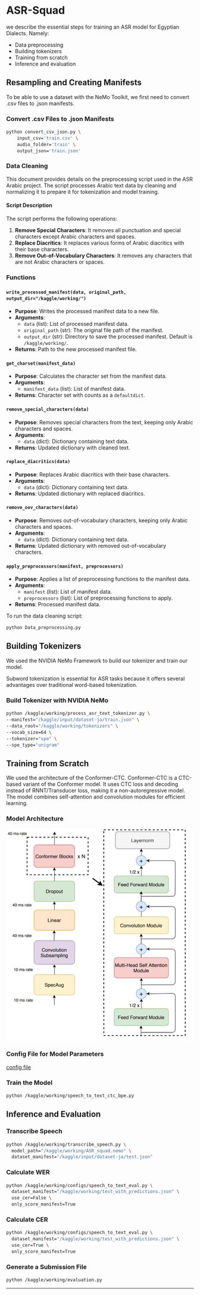 # ASR-Squad

 we describe the essential steps for training an ASR model for Egyptian Dialects. Namely:

- Data preprocessing
- Building tokenizers
- Training from scratch
- Inference and evaluation

## Resampling and Creating Manifests

To be able to use a dataset with the NeMo Toolkit, we first need to convert .csv files to .json manifests.

### Convert .csv Files to .json Manifests

```bash
python convert_csv_json.py \
    input_csv='train.csv' \
    audio_folder='train' \
    output_json='train.json'
```

### Data Cleaning

This document provides details on the preprocessing script used in the ASR Arabic project. The script processes Arabic text data by cleaning and normalizing it to prepare it for tokenization and model training.

#### Script Description

The script performs the following operations:

1. **Remove Special Characters**: It removes all punctuation and special characters except Arabic characters and spaces.
2. **Replace Diacritics**: It replaces various forms of Arabic diacritics with their base characters.
3. **Remove Out-of-Vocabulary Characters**: It removes any characters that are not Arabic characters or spaces.

### Functions

#### `write_processed_manifest(data, original_path, output_dir="/kaggle/working/")`

- **Purpose**: Writes the processed manifest data to a new file.
- **Arguments**:
  - `data` (list): List of processed manifest data.
  - `original_path` (str): The original file path of the manifest.
  - `output_dir` (str): Directory to save the processed manifest. Default is `/kaggle/working/`.
- **Returns**: Path to the new processed manifest file.

#### `get_charset(manifest_data)`

- **Purpose**: Calculates the character set from the manifest data.
- **Arguments**:
  - `manifest_data` (list): List of manifest data.
- **Returns**: Character set with counts as a `defaultdict`.

#### `remove_special_characters(data)`

- **Purpose**: Removes special characters from the text, keeping only Arabic characters and spaces.
- **Arguments**:
  - `data` (dict): Dictionary containing text data.
- **Returns**: Updated dictionary with cleaned text.

#### `replace_diacritics(data)`

- **Purpose**: Replaces Arabic diacritics with their base characters.
- **Arguments**:
  - `data` (dict): Dictionary containing text data.
- **Returns**: Updated dictionary with replaced diacritics.

#### `remove_oov_characters(data)`

- **Purpose**: Removes out-of-vocabulary characters, keeping only Arabic characters and spaces.
- **Arguments**:
  - `data` (dict): Dictionary containing text data.
- **Returns**: Updated dictionary with removed out-of-vocabulary characters.

#### `apply_preprocessors(manifest, preprocessors)`

- **Purpose**: Applies a list of preprocessing functions to the manifest data.
- **Arguments**:
  - `manifest` (list): List of manifest data.
  - `preprocessors` (list): List of preprocessing functions to apply.
- **Returns**: Processed manifest data.

To run the data cleaning script:

```bash
python Data_preprocessing.py
```

## Building Tokenizers

We used the NVIDIA NeMo Framework to build our tokenizer and train our model.

Subword tokenization is essential for ASR tasks because it offers several advantages over traditional word-based tokenization.

### Build Tokenizer with NVIDIA NeMo

```bash
python /kaggle/working/process_asr_text_tokenizer.py \
--manifest="/kaggle/input/dataset-ja/train.json" \
--data_root="/kaggle/working/tokenizers" \
--vocab_size=64 \
--tokenizer="spe" \
--spe_type="unigram"
```

## Training from Scratch

We used the architecture of the Conformer-CTC. Conformer-CTC is a CTC-based variant of the Conformer model. It uses CTC loss and decoding instead of RNNT/Transducer loss, making it a non-autoregressive model. The model combines self-attention and convolution modules for efficient learning.

### Model Architecture

![Conformer-CTC Architecture](image.png)

### Config File for Model Parameters

[config file ](https://github.com/Alkholy53/ASR-Squad/blob/main/Training/conformer_ctc_bpe.yaml)

### Train the Model

```bash
python /kaggle/working/speech_to_text_ctc_bpe.py
```

## Inference and Evaluation

### Transcribe Speech

```bash
python /kaggle/working/transcribe_speech.py \
  model_path="/kaggle/working/ASR_squad.nemo" \
  dataset_manifest="/kaggle/input/dataset-ja/test.json"
```

### Calculate WER

```bash
python /kaggle/working/configs/speech_to_text_eval.py \
  dataset_manifest="/kaggle/working/test_with_predictions.json" \
  use_cer=False \
  only_score_manifest=True
```

### Calculate CER

```bash
python /kaggle/working/configs/speech_to_text_eval.py \
  dataset_manifest="/kaggle/working/test_with_predictions.json" \
  use_cer=True \
  only_score_manifest=True
```

### Generate a Submission File

```bash
python /kaggle/working/evaluation.py
```

---
